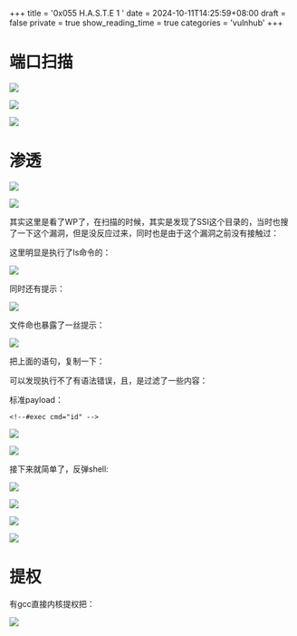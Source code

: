 +++
title = '0x055 H.A.S.T.E 1 '
date = 2024-10-11T14:25:59+08:00
draft = false
private = true
show_reading_time = true
categories = 'vulnhub'
+++



# 端口扫描

![](/vulnhub_img/WEBRESOURCE0370052e26d46b6559861beec2b99d69image.png)

![](/vulnhub_img/WEBRESOURCE8b76b0f91c82d0170dd347b0eddb5c6fimage.png)

![](/vulnhub_img/WEBRESOURCE7466d2ad62ca97c5f459fa22489821dfimage.png)

# 渗透

![](/vulnhub_img/WEBRESOURCEfc30456622a98a5f3b7b50d3b350636eimage.png)

![](/vulnhub_img/WEBRESOURCE096d27d15ffa046032debde743131e7dimage.png)

其实这里是看了WP了，在扫描的时候，其实是发现了SSI这个目录的，当时也搜了一下这个漏洞，但是没反应过来，同时也是由于这个漏洞之前没有接触过：

这里明显是执行了ls命令的：

![](/vulnhub_img/WEBRESOURCE208bd7b82189031604e69b4d0e5d89deimage.png)

同时还有提示：

![](/vulnhub_img/WEBRESOURCEec67167b1b780f559d9f27123d8d1508image.png)

文件命也暴露了一丝提示：

![](/vulnhub_img/WEBRESOURCE7e27d1a7188bb01bab096792984e9afbimage.png)

把上面的语句，复制一下：

可以发现执行不了有语法错误，且，是过滤了一些内容：

标准payload：

```
<!--#exec cmd="id" -->
```

![](/vulnhub_img/WEBRESOURCE79f31937ea742c710b7ecaaa3799abd9image.png)

<!--#EXEC cmd="cat /etc/passwd" -->

![](/vulnhub_img/WEBRESOURCE307fe12568ea57b3847c8efebb6a679fimage.png)

接下来就简单了，反弹shell:

![](/vulnhub_img/WEBRESOURCE48fc139b7e0762ee3f6ff6d116135f6fimage.png)

![](/vulnhub_img/WEBRESOURCE91444acad99a53a05a83b7178c9fc852image.png)

![](/vulnhub_img/WEBRESOURCE2ef1a4f9e635aa9d171bc63a5832195eimage.png)

![](/vulnhub_img/WEBRESOURCEe686891964243f53b306ae480d53495dimage.png)

# 提权

有gcc直接内核提权把：

![](/vulnhub_img/WEBRESOURCE7bc3b851776ad117fa1b23f852a1ccf8image.png)
